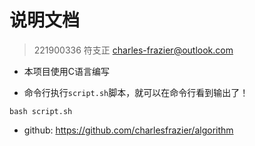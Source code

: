 # 说明文档

> 221900336 符支正 <charles-frazier@outlook.com>

- 本项目使用C语言编写

- 命令行执行`script.sh`脚本，就可以在命令行看到输出了！

```shell
bash script.sh
```

- github: <https://github.com/charlesfrazier/algorithm>
